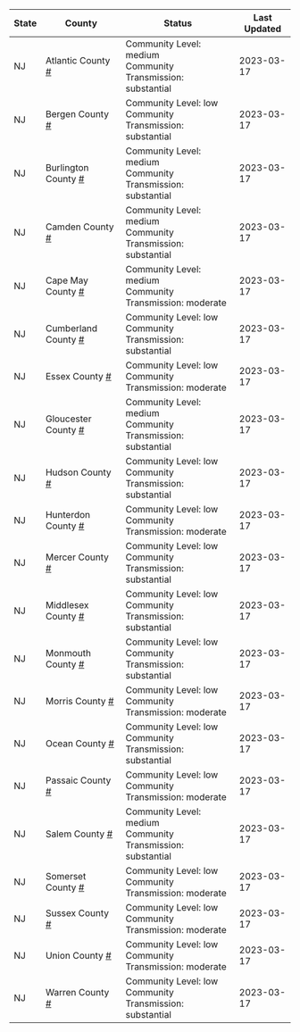 State | County | Status | Last Updated
--- | --- | --- | --- 
NJ | Atlantic County <a href="#atlantic_county">#</a> | <a name="atlantic_county"></a>Community Level: medium<br/>Community Transmission: substantial | 2023-03-17
NJ | Bergen County <a href="#bergen_county">#</a> | <a name="bergen_county"></a>Community Level: low<br/>Community Transmission: substantial | 2023-03-17
NJ | Burlington County <a href="#burlington_county">#</a> | <a name="burlington_county"></a>Community Level: medium<br/>Community Transmission: substantial | 2023-03-17
NJ | Camden County <a href="#camden_county">#</a> | <a name="camden_county"></a>Community Level: medium<br/>Community Transmission: substantial | 2023-03-17
NJ | Cape May County <a href="#cape_may_county">#</a> | <a name="cape_may_county"></a>Community Level: medium<br/>Community Transmission: moderate | 2023-03-17
NJ | Cumberland County <a href="#cumberland_county">#</a> | <a name="cumberland_county"></a>Community Level: low<br/>Community Transmission: substantial | 2023-03-17
NJ | Essex County <a href="#essex_county">#</a> | <a name="essex_county"></a>Community Level: low<br/>Community Transmission: moderate | 2023-03-17
NJ | Gloucester County <a href="#gloucester_county">#</a> | <a name="gloucester_county"></a>Community Level: medium<br/>Community Transmission: substantial | 2023-03-17
NJ | Hudson County <a href="#hudson_county">#</a> | <a name="hudson_county"></a>Community Level: low<br/>Community Transmission: substantial | 2023-03-17
NJ | Hunterdon County <a href="#hunterdon_county">#</a> | <a name="hunterdon_county"></a>Community Level: low<br/>Community Transmission: moderate | 2023-03-17
NJ | Mercer County <a href="#mercer_county">#</a> | <a name="mercer_county"></a>Community Level: low<br/>Community Transmission: substantial | 2023-03-17
NJ | Middlesex County <a href="#middlesex_county">#</a> | <a name="middlesex_county"></a>Community Level: low<br/>Community Transmission: substantial | 2023-03-17
NJ | Monmouth County <a href="#monmouth_county">#</a> | <a name="monmouth_county"></a>Community Level: low<br/>Community Transmission: substantial | 2023-03-17
NJ | Morris County <a href="#morris_county">#</a> | <a name="morris_county"></a>Community Level: low<br/>Community Transmission: moderate | 2023-03-17
NJ | Ocean County <a href="#ocean_county">#</a> | <a name="ocean_county"></a>Community Level: low<br/>Community Transmission: substantial | 2023-03-17
NJ | Passaic County <a href="#passaic_county">#</a> | <a name="passaic_county"></a>Community Level: low<br/>Community Transmission: moderate | 2023-03-17
NJ | Salem County <a href="#salem_county">#</a> | <a name="salem_county"></a>Community Level: medium<br/>Community Transmission: substantial | 2023-03-17
NJ | Somerset County <a href="#somerset_county">#</a> | <a name="somerset_county"></a>Community Level: low<br/>Community Transmission: moderate | 2023-03-17
NJ | Sussex County <a href="#sussex_county">#</a> | <a name="sussex_county"></a>Community Level: low<br/>Community Transmission: moderate | 2023-03-17
NJ | Union County <a href="#union_county">#</a> | <a name="union_county"></a>Community Level: low<br/>Community Transmission: moderate | 2023-03-17
NJ | Warren County <a href="#warren_county">#</a> | <a name="warren_county"></a>Community Level: low<br/>Community Transmission: substantial | 2023-03-17
